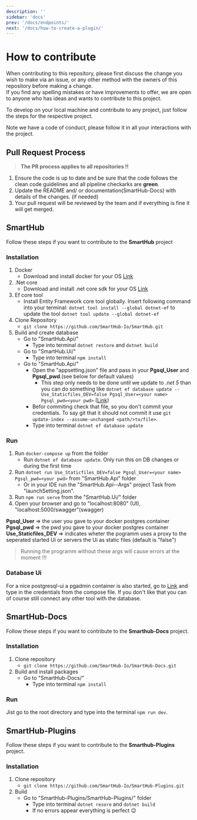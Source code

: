 ```yaml
---
description: ''
sidebar: 'docs'
prev: '/docs/endpoints/'
next: '/docs/how-to-create-a-plugin/'
---
```


# How to contribute

When contributing to this repository, please first discuss the change you wish to make via an issue, or any other method with the owners of this repository before making a change.  
If you find any spelling mistakes or have improvements to offer, we are open to anyone who has ideas and wants to contribute to this project.

To develop on your local machine and contribute to any project, just follow the steps for the respective project.  

Note we have a code of conduct, please follow it in all your interactions with the project.

## Pull Request Process

> __The PR process applies to all repositories !!__

1. Ensure the code is up to date and be sure that the code follows the clean code guidelines and all pipeline checkarks are __green__.
2. Update the README and/ or documentation(SmartHub-Docs) with details of the changes. (if needed)
3. Your pull request will be reviewed by the team and if everything is fine it will get merged.

## SmartHub

Follow these steps if you want to contribute to the __SmartHub__ project

### Installation

1. Docker
    - Download and install docker for your OS [Link](https://docs.docker.com/)
2. .Net core
    - Download and install .net core sdk for your OS [Link](https://dotnet.microsoft.com/download)
3. Ef core tool
    - Install Entity Framework core tool globally. Insert following command into your terminal:
    `dotnet tool install --global dotnet-ef`
    to update the tool
    `dotnet tool update --global dotnet-ef`
4. Clone Repository
    - `git clone https://github.com/SmartHub-Io/SmartHub.git`
5. Build and create database
    - Go to "SmartHub.Api/"
        - Type into terminal `dotnet restore` and `dotnet build`
    - Go to "SmartHub.Ui/"
        - Type into terminal `npm install`
    - Go to "SmartHub.Api/"
        - Open the "appsetting.json" file and pass in your __Pgsql_User__ and __Pgsql_pwd__.(see below for default values)
            - This step only needs to be done until we update to _.net 5_ than you can do something like `dotnet ef database update -- Use_Staticfiles_DEV=false Pgsql_User=<your name> Pgsql_pwd=<your pwd>` ([Link](https://github.com/dotnet/efcore/issues/8332#issuecomment-667712216))
        - Befor commiting check that file, so you don't commit your credentials. To say git that it should not commit it use `git update-index --assume-unchanged <path/>to/file>`.
        - Type into terminal `dotnet ef database update`

### Run

1. Run `docker-compose up` from the folder
    - Run `dotnet ef database update`. Only run this on DB changes or during the first time
2. Run `dotnet run Use_Staticfiles_DEV=false Pgsql_User=<your name> Pgsql_pwd=<your pwd>` from "SmartHub.Api" folder
    - Or in your IDE run the "SmartHub.Api--Args" project Task from "launchSetting.json".
3. Run `npm run serve` from the "SmartHub.Ui/" folder
4. Open your browser and go to "localhost:8080" (UI), "localhost:5000/swagger"(swagger)

__Pgsql_User__ => the user you gave to your docker postgres container \
__Pgsql_pwd__ => the pwd you gave to your docker postgres container
__Use_Staticfiles_DEV__ => indicates wheter the pogramm uses a proxy to the seperated started Ui or servers the Ui as static files (default is "false")
> Running the programm without these args will cause errors at the moment !!!

### Database Ui
For a nice postgresql-ui a pgadmin container is also started, go to [Link](http://localhost:5050) and type in the credentials from the compose file.
If you don't like that you can of course still connect any other tool with the database.

## SmartHub-Docs

Follow these steps if you want to contribute to the __Smarthub-Docs__ project.

### Installation

1. Clone repository
    - `git clone https://github.com/SmartHub-Io/SmartHub-Docs.git`
2. Build and install packages
    - Go to "SmartHub-Docs/"
        - Type into terminal `npm install`

### Run
Jist go to the root directory and type into the terminal  `npm run dev`.

## SmartHub-Plugins

Follow these steps if you want to contribute to the __Smarthub-Plugins__ project.

### Installation

1. Clone repository
    - `git clone https://github.com/SmartHub-Io/SmartHub-Plugins.git`
2. Build 
    - Go to "SmartHub-Plugins/SmartHub-Plugins/" folder
        - Type into terminal `dotnet resore` and `dotnet build`
        - If no errors appear everything is perfect 😉
